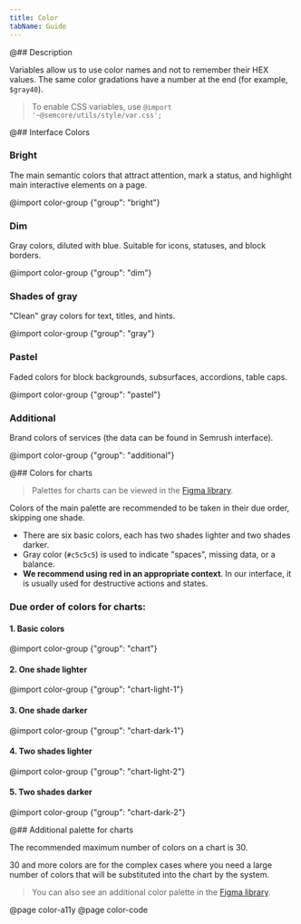 ```yaml
---
title: Color
tabName: Guide
---
```


@## Description

Variables allow us to use color names and not to remember their HEX values. The same color gradations have a number at the end (for example, `$gray40`).

> To enable CSS variables, use `@import '~@semcore/utils/style/var.css';`

@## Interface Colors

### Bright

The main semantic colors that attract attention, mark a status, and highlight main interactive elements on a page.

@import color-group {"group": "bright"}

### Dim

Gray colors, diluted with blue. Suitable for icons, statuses, and block borders.

@import color-group {"group": "dim"}

### Shades of gray

"Clean" gray colors for text, titles, and hints.

@import color-group {"group": "gray"}

### Pastel

Faded colors for block backgrounds, subsurfaces, accordions, table caps.

@import color-group {"group": "pastel"}

### Additional

Brand colors of services (the data can be found in Semrush interface).

@import color-group {"group": "additional"}

@## Colors for charts

> Palettes for charts can be viewed in the [Figma library](https://www.figma.com/@semrush).

Colors of the main palette are recommended to be taken in their due order, skipping one shade.

- There are six basic colors, each has two shades lighter and two shades darker.
- Gray color (`#c5c5c5`) is used to indicate "spaces", missing data, or a balance.
- **We recommend using red in an appropriate context**. In our interface, it is usually used for destructive actions and states.

### Due order of colors for charts:

#### 1. Basic colors

@import color-group {"group": "chart"}

#### 2. One shade lighter

@import color-group {"group": "chart-light-1"}

#### 3. One shade darker

@import color-group {"group": "chart-dark-1"}

#### 4. Two shades lighter

@import color-group {"group": "chart-light-2"}

#### 5. Two shades darker

@import color-group {"group": "chart-dark-2"}

@## Additional palette for charts

The recommended maximum number of colors on a chart is 30.

30 and more colors are for the complex cases where you need a large number of colors that will be substituted into the chart by the system.

> You can also see an additional color palette in the [Figma library](https://www.figma.com/community/file/936940441147792750/Semrush-%E2%80%A2-Charts-library).

@page color-a11y
@page color-code
